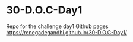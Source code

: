 # 30-D.O.C-Day1
Repo for the challenge day1
Github pages https://renegadegandhi.github.io/30-D.O.C-Day1/
